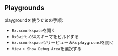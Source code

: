 ## Playgrounds

playgroundを使うための手順:

* `Rx.xcworkspace`を開く
* `RxSwift-OSX`スキーマをビルドする
* `Rx.xcworkspace`ツリービューの`Rx` playgroundを開く
* `View > Show Debug Area`を選択する

